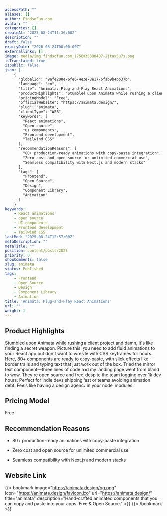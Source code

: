 ```yaml
---
accessPath: ""
aliases: []
author: FindsoFun.com
avatar: ""
categories: []
createAt: "2025-08-24T11:36:00Z"
description: ""
draft: false
expiryDate: "2026-08-24T00:00:00Z"
externallinks: []
image: media/img.findsofun.com_1756035390407-2jtax5u7s.png
isTranslated: true
ispublic: false
json: |-
    {
      "globalId": "9afe200e-6fe6-4e2e-8e17-6fab9b4bb37b",
      "language": "en",
      "title": "Animata: Plug-and-Play React Animations",
      "productHighlights": "Stumbled upon Animata while rushing a client project and damn, it's like finding a secret weapon. Picture this: you need to add fluid animations to your React app but don't want to wrestle with CSS keyframes for hours. Here, 80+ components are ready to copy-paste, with slick effects like border trails and typing text that just work out of the box. Tried the mirror text component—three lines of code and my landing page went from bland to wow. They're open source and free, despite the team logging over 1k dev hours. Perfect for indie devs shipping fast or teams avoiding animation debt. Feels like having a design agency in your node_modules.",
      "pricingModel": "Free",
      "officialWebsite": "https://animata.design/",
      "slug": "animata",
      "clientType": "WEB",
      "keywords": [
        "React animations",
        "Open source",
        "UI components",
        "Frontend development",
        "Tailwind CSS"
      ],
      "recommendationReasons": [
        "80+ production-ready animations with copy-paste integration",
        "Zero cost and open source for unlimited commercial use",
        "Seamless compatibility with Next.js and modern stacks"
      ],
      "tags": [
        "Frontend",
        "Open Source",
        "Design",
        "Component Library",
        "Animation"
      ]
    }
keywords:
    - React animations
    - open source
    - UI components
    - Frontend development
    - Tailwind CSS
lastMod: "2025-08-24T12:57:00Z"
metaDescription: ""
metaTitle: ""
position: content/posts/2025
priority: 0
showComments: false
slug: animata
status: Published
tags:
    - Frontend
    - Open Source
    - Design
    - Component Library
    - Animation
title: 'Animata: Plug-and-Play React Animations'
url: ""
weight: 1
---
```

## Product Highlights
Stumbled upon Animata while rushing a client project and damn, it's like finding a secret weapon. Picture this: you need to add fluid animations to your React app but don't want to wrestle with CSS keyframes for hours. Here, 80+ components are ready to copy-paste, with slick effects like border trails and typing text that just work out of the box. Tried the mirror text component—three lines of code and my landing page went from bland to wow. They're open source and free, despite the team logging over 1k dev hours. Perfect for indie devs shipping fast or teams avoiding animation debt. Feels like having a design agency in your node_modules.

## Pricing Model
<!--more-->Free

## Recommendation Reasons
- 80+ production-ready animations with copy-paste integration

- Zero cost and open source for unlimited commercial use

- Seamless compatibility with Next.js and modern stacks

## Website Link
{{< bookmark image="https://animata.design/og.png" icon="https://animata.design/favicon.ico" url="https://animata.design/" title="animata" description="Hand-crafted animated components that you can copy and paste into your apps. Free & Open Source." >}}
{{< /bookmark >}}

